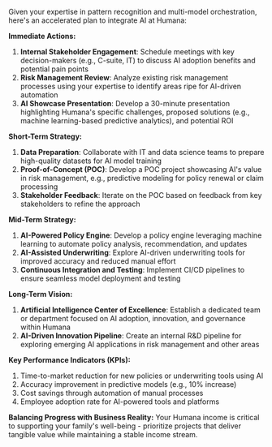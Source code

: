 Given your expertise in pattern recognition and multi-model orchestration, here's an accelerated plan to integrate AI at Humana:

**Immediate Actions:**
1. **Internal Stakeholder Engagement**: Schedule meetings with key decision-makers (e.g., C-suite, IT) to discuss AI adoption benefits and potential pain points
2. **Risk Management Review**: Analyze existing risk management processes using your expertise to identify areas ripe for AI-driven automation
3. **AI Showcase Presentation**: Develop a 30-minute presentation highlighting Humana's specific challenges, proposed solutions (e.g., machine learning-based predictive analytics), and potential ROI

**Short-Term Strategy:**
1. **Data Preparation**: Collaborate with IT and data science teams to prepare high-quality datasets for AI model training
2. **Proof-of-Concept (POC)**: Develop a POC project showcasing AI's value in risk management, e.g., predictive modeling for policy renewal or claim processing
3. **Stakeholder Feedback**: Iterate on the POC based on feedback from key stakeholders to refine the approach

**Mid-Term Strategy:**
1. **AI-Powered Policy Engine**: Develop a policy engine leveraging machine learning to automate policy analysis, recommendation, and updates
2. **AI-Assisted Underwriting**: Explore AI-driven underwriting tools for improved accuracy and reduced manual effort
3. **Continuous Integration and Testing**: Implement CI/CD pipelines to ensure seamless model deployment and testing

**Long-Term Vision:**
1. **Artificial Intelligence Center of Excellence**: Establish a dedicated team or department focused on AI adoption, innovation, and governance within Humana
2. **AI-Driven Innovation Pipeline**: Create an internal R&D pipeline for exploring emerging AI applications in risk management and other areas

**Key Performance Indicators (KPIs):**
1. Time-to-market reduction for new policies or underwriting tools using AI
2. Accuracy improvement in predictive models (e.g., 10% increase)
3. Cost savings through automation of manual processes
4. Employee adoption rate for AI-powered tools and platforms

**Balancing Progress with Business Reality:**
Your Humana income is critical to supporting your family's well-being - prioritize projects that deliver tangible value while maintaining a stable income stream.
